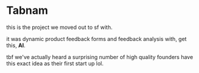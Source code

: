 # Tabnam

this is the project we moved out to sf with.

it was dynamic product feedback forms and feedback analysis with, get this, **AI**.

tbf we've actually heard a surprising number of high quality founders have this exact idea as their first start up lol.
